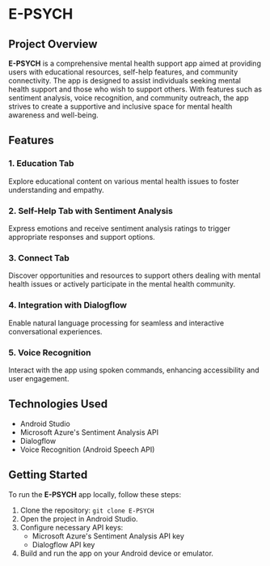 # E-PSYCH

## Project Overview

**E-PSYCH** is a comprehensive mental health support app aimed at providing users with educational resources, self-help features, and community connectivity. The app is designed to assist individuals seeking mental health support and those who wish to support others. With features such as sentiment analysis, voice recognition, and community outreach, the app strives to create a supportive and inclusive space for mental health awareness and well-being.

## Features

### 1. Education Tab

Explore educational content on various mental health issues to foster understanding and empathy.

### 2. Self-Help Tab with Sentiment Analysis

Express emotions and receive sentiment analysis ratings to trigger appropriate responses and support options.

### 3. Connect Tab

Discover opportunities and resources to support others dealing with mental health issues or actively participate in the mental health community.

### 4. Integration with Dialogflow

Enable natural language processing for seamless and interactive conversational experiences.

### 5. Voice Recognition

Interact with the app using spoken commands, enhancing accessibility and user engagement.

## Technologies Used

- Android Studio
- Microsoft Azure's Sentiment Analysis API
- Dialogflow
- Voice Recognition (Android Speech API)

## Getting Started

To run the **E-PSYCH** app locally, follow these steps:

1. Clone the repository: `git clone E-PSYCH`
2. Open the project in Android Studio.
3. Configure necessary API keys:
    - Microsoft Azure's Sentiment Analysis API key
    - Dialogflow API key
4. Build and run the app on your Android device or emulator.



